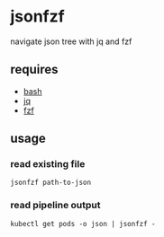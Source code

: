 # jsonfzf
navigate json tree with jq and fzf
## requires
  - [bash](https://www.gnu.org/software/bash/)
  - [jq](https://github.com/stedolan/jq)
  - [fzf](https://github.com/junegunn/fzf)

## usage
### read existing file
```
jsonfzf path-to-json
```

### read pipeline output
```
kubectl get pods -o json | jsonfzf -
```
